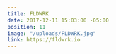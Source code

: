 ```yaml
---
title: FLDWRK
date: 2017-12-11 15:03:00 -05:00
position: 11
image: "/uploads/FLDWRK.jpg"
link: https://fldwrk.io
---
```


